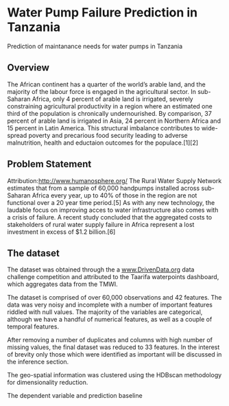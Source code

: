 
# Water Pump Failure Prediction in Tanzania
Prediction of maintanance needs for water pumps in Tanzania

## Overview
The African continent has a quarter of the world’s arable land, and the majority of the labour force is engaged in the agricultural sector. In sub-Saharan Africa, only 4 percent of arable land is irrigated, severely constraining agricultural productivity in a region where an estimated one third of the population is chronically undernourished. By comparison, 37 percent of arable land is irrigated in Asia, 24 percent in Northern Africa and 15 percent in Latin America. This structural imbalance contributes to wide-spread poverty and precarious food security leading to adverse malnutrition, health and eductaion outcomes for the populace.[1][2]

## Problem Statement

Attribution:http://www.humanosphere.org/
The Rural Water Supply Network estimates that from a sample of 60,000 handpumps installed across sub-Saharan Africa every year, up to 40% of those in the region are not functional over a 20 year time period.[5] As with any new technology, the laudable focus on improving acces to water infrastructure also comes with a crisis of failure. A recent study concluded that the aggregated costs to stakeholders of rural water supply failure in Africa represent a lost investment in excess of $1.2 billion.[6]


## The dataset
The dataset was obtained through the a www.DrivenData.org data challenge competition and attributed to the Taarifa waterpoints dashboard, which aggregates data from the TMWI.

The dataset is comprised of over 60,000 observations and 42 features. The data was very noisy and incomplete with a number of important features riddled with null values. The majority of the variables are categorical, although we have a handful of numerical features, as well as a couple of temporal features.

After removing a number of duplicates and columns with high number of missing values, the final dataset was reduced to 33 features. In the interest of brevity only those which were identified as important will be discussed in the inference section.

The geo-spatial information was clustered using the HDBscan methodology for dimensionality reduction.

The dependent variable and prediction baseline




